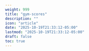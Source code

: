 ```yaml
---
weight: 999
title: "gym-scores"
description: ""
icon: "article"
date: "2025-10-19T21:33:12-05:00"
lastmod: "2025-10-19T21:33:12-05:00"
draft: false
toc: true
---
```

